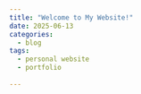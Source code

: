```yaml
---
title: "Welcome to My Website!"
date: 2025-06-13
categories:
  - blog
tags:
  - personal website
  - portfolio
    
---
```


